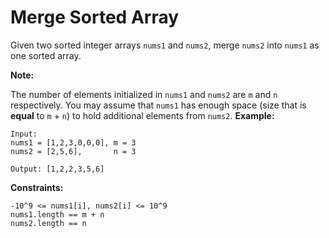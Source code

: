 # Merge Sorted Array
Given two sorted integer arrays ```nums1``` and ```nums2```, merge ```nums2``` into ```nums1``` as one sorted array.

<b>Note:</b>

The number of elements initialized in ```nums1``` and ```nums2``` are ```m``` and ```n``` respectively.
You may assume that ```nums1``` has enough space (size that is <b>equal</b> to ```m``` + ```n```) to hold additional elements from ```nums2```.
<b>Example:</b>
```
Input:
nums1 = [1,2,3,0,0,0], m = 3
nums2 = [2,5,6],       n = 3

Output: [1,2,2,3,5,6]
``` 

<b>Constraints:</b>
```
-10^9 <= nums1[i], nums2[i] <= 10^9
nums1.length == m + n
nums2.length == n
```
